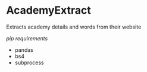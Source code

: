 # AcademyExtract
Extracts academy details and words from their website

*pip requirements*
* pandas
* bs4
* subprocess
